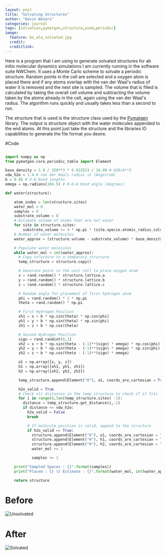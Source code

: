 ```yaml
---
layout: post
title: "Solvating Structures"
author: "Kevin Waters"
categories: journal
tags: [solvation,pymatgen,structure,aimd,periodic]
image:
  feature: bn_ala_solvated.jpg
  credit:
  creditlink:
---
```

Here is a program that I am using to generate solvated structures for ab initio molecular dynamics simulations I am currently running in the software suite NWChem.
It uses a Monte Carlo scheme to solvate a periodic structure.
Random points in the cell are selected and a oxygen atom is placed there and if any atoms overlap with the van der Waal's radius of water it is removed and the next site is sampled.
The volume that is filled is calculated by taking the overall cell volume and subtracting the volume taken by the atoms already in the cell, again using the van der Waal's radius.
The algorithm runs quickly and usually takes less than a second to run.

The structure that is used is the structure class used by the [Pymatgen](http://pymatgen.org/) library.
The output is structure object with the water molecules appended to the end atoms.
At this point just take the structure and the libraries IO capabilities to generate the file format you desire.


#Code
```python

import numpy as np
from pymatgen.core.periodic_table import Element

base_density = 1.0 / 1E8**3 * 6.022E23 / 18.09 # H20/A**3
vdw_h2o = 1.4 # van der Waals radius in (Angstrom)
b = 0.96 # O-H bond lengths
omega = np.radians(104.5) # H-O-H bond angle (degrees)

def water(structure):

    atom_index = len(structure.sites)
    water_mol = 0
    samples = 0
    substrate_volume = 0
    # Estimate volume of atoms that are not water
    for site in structure.sites:
        substrate_volume += 4 * np.pi * (site.specie.atomic_radius_calculated)**3
    # Number of water molecules
    water_approx = (structure.volume - substrate_volume) * base_density

    # Populate water molecules
    while water_mol < int(water_approx):
      # Copy structure to a temporary structure
      temp_structure = structure.copy()

      # Generate point in the unit cell to place oxygen atom
      x = rand.random() * structure.lattice.a
      y = rand.random() * structure.lattice.b
      z = rand.random() * structure.lattice.c

      # Random angle for placement of first hydrogen atom
      phi = rand.random() * 2 * np.pi
      theta = rand.random() * np.pi

      # First Hydrogen Position
      xh1 = x + b * np.sin(theta) * np.cos(phi)
      yh1 = y + b * np.sin(theta) * np.sin(phi)
      zh1 = z + b * np.cos(theta)

      # Second Hydrogen Position
      sign = rand.randint(0,1)
      xh2 = x + b * np.sin(theta - (-1)**(sign) * omega) * np.cos(phi)
      yh2 = y + b * np.sin(theta - (-1)**(sign) * omega) * np.sin(phi)
      zh2 = z + b * np.cos(theta - (-1)**(sign) * omega)

      o1 = np.array([x, y, z])
      h1 = np.array([xh1, yh1, zh1])
      h2 = np.array([xh2, yh2, zh2])

      temp_structure.append(Element("O"), o1, coords_are_cartesian = True)

      h2o_valid = True
      # Check all distances in the temp_structure to check if it fits
      for i in range(0,len(temp_structure.sites) -1):
        distance = temp_structure.get_distance(i,-1)
        if distance <= vdw_h2o:
          h2o_valid = False
          break

          # If molecule position is valid, append to the structure
          if h2o_valid == True:
            structure.append(Element("O"), o1, coords_are_cartesian = True)
            structure.append(Element("H"), h1, coords_are_cartesian = True)
            structure.append(Element("H"), h2, coords_are_cartesian = True)
            water_mol += 1

            samples += 1

    print("Sampled Spaces : {}".format(samples))
    print("Placed : {} \t Estimate : {}".format(water_mol, int(water_approx)))

    return structure

```

# Before
![Unsolvated](https://kwaters4.github.io/assests/img/bn_ala.jpg)

# After
![Solvated](https://kwaters4.github.io/assests/img/bn_ala_solvated.jpg)
